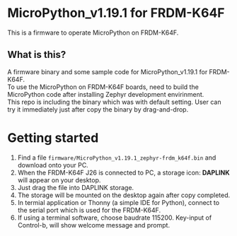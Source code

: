 # MicroPython_v1.19.1 for FRDM-K64F
This is a firmware to operate MicroPython on FRDM-K64F. 

## What is this?
A firmware binary and some sample code for MicroPython_v1.19.1 for FRDM-K64F.  
To use the MicroPython on FRDM-K64F boards, need to build the MicroPython code after installing Zephyr development envirinment.  
This repo is including the binary which was with default setting. User can try it immediately just after copy the binary by drag-and-drop. 

# Getting started
1. Find a file `firmware/MicroPython_v1.19.1_zephyr-frdm_k64f.bin` and download onto your PC.  
2. When the FRDM-K64F J26 is connected to PC, a storage icon: **DAPLINK** will appear on your desktop. 
3. Just drag the file into DAPLINK storage. 
4. The storage will be mounted on the desktop again after copy completed. 
5. In termial application or Thonny (a simple IDE for Python), connect to the serial port which is used for the FRDM-K64F. 
6. If using a terminal software, choose baudrate 115200. Key-input of Control-b, will show welcome message and prompt. 
